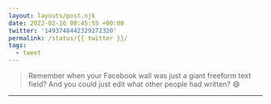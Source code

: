 ```yaml
---
layout: layouts/post.njk
date: 2022-02-16 00:45:55 +00:00
twitter: '1493748442329272320'
permalink: /status/{{ twitter }}/
tags: 
  - tweet
---
```


> Remember when your Facebook wall was just a giant freeform text field? And you could just edit what other people had written? 😅

---
